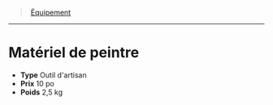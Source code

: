 ﻿---
!Equipment
Type: Outil d'artisan
Price: 10 po
Weight: 2,5 kg
Id: equipment_hd.md#matériel-de-peintre
ParentLink: equipment_hd.md#Équipement
Name: Matériel de peintre
ParentName: Équipement
NameLevel: 1
Attributes: {}
---
> [Équipement](hd_equipment.md)

---

# Matériel de peintre

- **Type** Outil d'artisan
- **Prix** 10 po
- **Poids** 2,5 kg

